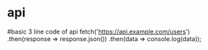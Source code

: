 # api
#basic 3 line code of api
fetch('https://api.example.com/users')
  .then(response => response.json())
  .then(data => console.log(data));
